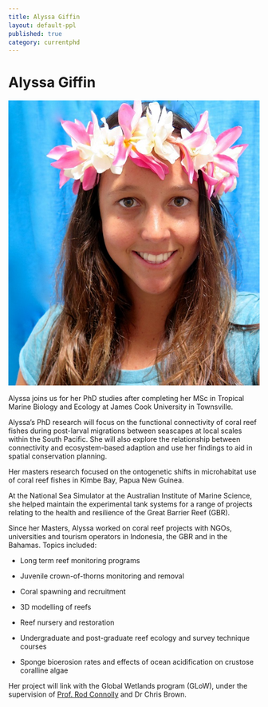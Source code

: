 ```yaml
---
title: Alyssa Giffin
layout: default-ppl
published: true
category: currentphd
---
```


# Alyssa Giffin
![](/images/people/alyssa-giffin.jpg)  

Alyssa joins us for her PhD studies after completing her MSc in Tropical Marine Biology and Ecology at James Cook University in Townsville.

Alyssa’s PhD research will focus on the functional connectivity of coral reef fishes during post-larval migrations between seascapes at local scales within the South Pacific. She will also explore the relationship between connectivity and ecosystem-based adaption and use her findings to aid in spatial conservation planning.

Her masters research focused on the ontogenetic shifts in microhabitat use of coral reef fishes in Kimbe Bay, Papua New Guinea.    

At the National Sea Simulator at the Australian Institute of Marine Science, she helped maintain the experimental tank systems for a range of projects relating to the health and resilience of the Great Barrier Reef (GBR).  

Since her Masters, Alyssa worked on coral reef projects with NGOs, universities and tourism operators in Indonesia, the GBR and in the Bahamas. Topics included:  

* Long term reef monitoring programs  

* Juvenile crown-of-thorns monitoring and removal  

* Coral spawning and recruitment  

* 3D modelling of reefs  

* Reef nursery and restoration  

* Undergraduate and post-graduate reef ecology and survey technique courses  

* Sponge bioerosion rates and effects of ocean acidification on crustose coralline algae  

Her project will link with the Global Wetlands program (GLoW), under the supervision of [Prof. Rod Connolly](http://www.rodconnolly.com/) and Dr Chris Brown.  
